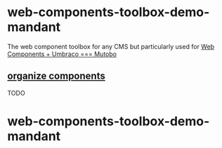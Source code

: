 # web-components-toolbox-demo-mandant
The web component toolbox for any CMS but particularly used for [Web Components + Umbraco === Mutobo](http://mutobo.ch/)

## [organize components](https://wiki.migros.net/display/OCC/Web+Components+CMS+Template)

TODO
# web-components-toolbox-demo-mandant
